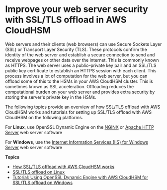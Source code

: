 # Improve your web server security with SSL/TLS offload in AWS CloudHSM<a name="ssl-offload"></a>

Web servers and their clients \(web browsers\) can use Secure Sockets Layer \(SSL\) or Transport Layer Security \(TLS\)\. These protocols confirm the identity of the web server and establish a secure connection to send and receive webpages or other data over the internet\. This is commonly known as HTTPS\. The web server uses a public–private key pair and an SSL/TLS public key certificate to establish an HTTPS session with each client\. This process involves a lot of computation for the web server, but you can offload some of this to the HSMs in your AWS CloudHSM cluster\. This is sometimes known as SSL acceleration\. Offloading reduces the computational burden on your web server and provides extra security by storing the server's private key in the HSMs\.

The following topics provide an overview of how SSL/TLS offload with AWS CloudHSM works and tutorials for setting up SSL/TLS offload with AWS CloudHSM on the following platforms\.

For **Linux**, use OpenSSL Dynamic Engine on the [NGINX](https://nginx.org/en/) or [Apache HTTP Server](https://httpd.apache.org/) web server software

For **Windows**, use the [Internet Information Services \(IIS\) for Windows Server](https://www.iis.net/) web server software

**Topics**
+ [How SSL/TLS offload with AWS CloudHSM works](ssl-offload-overview.md)
+ [SSL/TLS offload on Linux](ssl-offload-linux.md)
+ [Tutorial: Using OpenSSL Dynamic Engine with AWS CloudHSM for SSL/TLS offload on Windows](ssl-offload-windows.md)